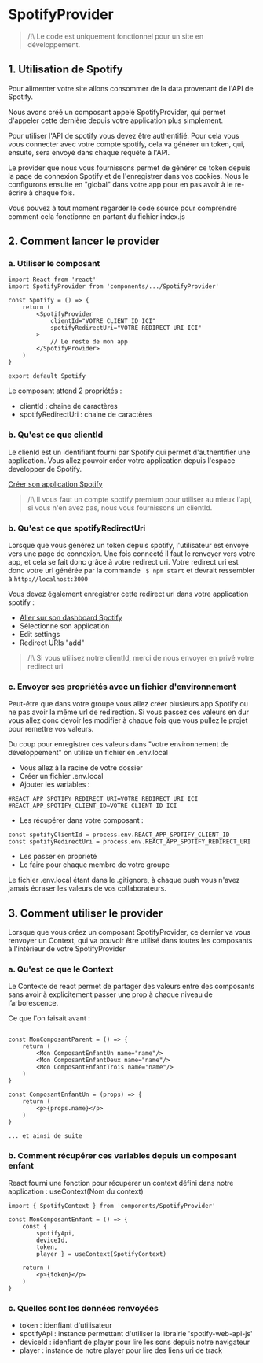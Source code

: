 # SpotifyProvider

> /!\ Le code est uniquement fonctionnel pour un site en développement.

## 1. Utilisation de Spotify
Pour alimenter votre site allons consommer de la data provenant de l'API de Spotify.

Nous avons créé un composant appelé SpotifyProvider, qui permet d'appeler cette dernière depuis votre application plus simplement.

Pour utiliser l'API de spotify vous devez être authentifié. Pour cela vous vous connecter avec votre compte spotify, cela va générer un token, qui, ensuite, sera envoyé dans chaque requête à l'API.

Le provider que nous vous fournissons permet de générer ce token depuis la page de connexion Spotify et de l'enregistrer dans vos cookies. Nous le configurons ensuite en "global" dans votre app pour en pas avoir à le re-écrire à chaque fois.

Vous pouvez à tout moment regarder le code source pour comprendre comment cela fonctionne en partant du fichier index.js


## 2. Comment lancer le provider


### a. Utiliser le composant

```
import React from 'react'
import SpotifyProvider from 'components/.../SpotifyProvider'

const Spotify = () => {
    return (
        <SpotifyProvider 
            clientId="VOTRE CLIENT ID ICI" 
            spotifyRedirectUri="VOTRE REDIRECT URI ICI"
        >
            // Le reste de mon app
        </SpotifyProvider>
    )
}

export default Spotify

```

Le composant attend 2 propriétés :
* clientId : chaine de caractères
* spotifyRedirectUri : chaine de caractères


### b. Qu'est ce que clientId

Le clienId est un identifiant fourni par Spotify qui permet d'authentifier une application.
Vous allez pouvoir créer votre application depuis l'espace developper de Spotify.

[Créer son application Spotify](https://developer.spotify.com/documentation/web-api/quick-start/)

> /!\ Il vous faut un compte spotify premium pour utiliser au mieux l'api, si vous n'en avez pas, nous vous fournissons un clientId.


### b. Qu'est ce que spotifyRedirectUri

Lorsque que vous générez un token depuis spotify, l'utilisateur est envoyé vers une page de connexion. Une fois connecté il faut le renvoyer vers votre app, et cela se fait donc grâce à votre redirect uri.
Votre redirect uri est donc votre url générée par la commande ``` $ npm start``` et devrait ressembler à ``` http://localhost:3000 ```

Vous devez également enregistrer cette redirect uri dans votre application spotify : 
* [Aller sur son dashboard Spotify](https://developer.spotify.com/dashboard/applications/)
* Sélectionne son appilcation 
* Edit settings 
* Redirect URIs "add"

> /!\ Si vous utilisez notre clientId, merci de nous envoyer en privé votre redirect uri


### c. Envoyer ses propriétés avec un fichier d'environnement

Peut-être que dans votre groupe vous allez créer plusieurs app Spotify ou ne pas avoir la même url de redirection.
Si vous passez ces valeurs en dur vous allez donc devoir les modifier à chaque fois que vous pullez le projet pour remettre vos valeurs.

Du coup pour enregistrer ces valeurs dans "votre environnement de développement" on utilise un fichier en .env.local

* Vous allez à la racine de votre dossier
* Créer un fichier .env.local
* Ajouter les variables : 
```
#REACT_APP_SPOTIFY_REDIRECT_URI=VOTRE REDIRECT URI ICI
#REACT_APP_SPOTIFY_CLIENT_ID=VOTRE CLIENT ID ICI
```
* Les récupérer dans votre composant : 
```
const spotifyClientId = process.env.REACT_APP_SPOTIFY_CLIENT_ID
const spotifyRedirectUri = process.env.REACT_APP_SPOTIFY_REDIRECT_URI
```
* Les passer en propriété
* Le faire pour chaque membre de votre groupe

Le fichier .env.local étant dans le .gitignore, à chaque push vous n'avez jamais écraser les valeurs de vos collaborateurs.


## 3. Comment utiliser le provider

Lorsque que vous créez un composant SpotifyProvider, ce dernier va vous renvoyer un Context, qui va pouvoir être utilisé dans toutes les composants à l'intérieur de votre SpotifyProvider

### a. Qu'est ce que le Context

Le Contexte de react permet de partager des valeurs entre des composants sans avoir à explicitement passer une prop à chaque niveau de l’arborescence.

Ce que l'on faisait avant : 

```

const MonComposantParent = () => {
    return (
        <Mon ComposantEnfantUn name="name"/>
        <Mon ComposantEnfantDeux name="name"/>
        <Mon ComposantEnfantTrois name="name"/>
    )
}

const ComposantEnfantUn = (props) => {
    return (
        <p>{props.name}</p>
    )
}

... et ainsi de suite

```


### b. Comment récupérer ces variables depuis un composant enfant

React fourni une fonction pour récupérer un context défini dans notre application : useContext(Nom du context)

```
import { SpotifyContext } from 'components/SpotifyProvider'

const MonComposantEnfant = () => {
    const { 
        spotifyApi, 
        deviceId,
        token,
        player } = useContext(SpotifyContext)

    return (
        <p>{token}</p>
    )
}

```


### c. Quelles sont les données renvoyées

* token : idenfiant d'utilisateur
* spotifyApi : instance permettant d'utiliser la librairie 'spotify-web-api-js'
* deviceId : idenfiant de player pour lire les sons depuis notre navigateur
* player : instance de notre player pour lire des liens uri de track
